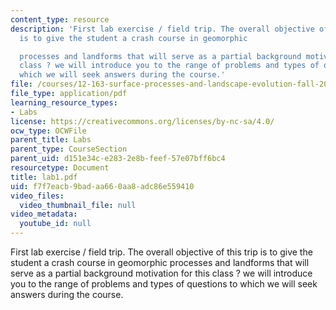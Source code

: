 ```yaml
---
content_type: resource
description: 'First lab exercise / field trip. The overall objective of this trip
  is to give the student a crash course in geomorphic

  processes and landforms that will serve as a partial background motivation for this
  class ? we will introduce you to the range of problems and types of questions to
  which we will seek answers during the course.'
file: /courses/12-163-surface-processes-and-landscape-evolution-fall-2004/f7f7eacb9badaa660aa8adc86e559410_lab1.pdf
file_type: application/pdf
learning_resource_types:
- Labs
license: https://creativecommons.org/licenses/by-nc-sa/4.0/
ocw_type: OCWFile
parent_title: Labs
parent_type: CourseSection
parent_uid: d151e34c-e283-2e8b-feef-57e07bff6bc4
resourcetype: Document
title: lab1.pdf
uid: f7f7eacb-9bad-aa66-0aa8-adc86e559410
video_files:
  video_thumbnail_file: null
video_metadata:
  youtube_id: null
---
```

First lab exercise / field trip. The overall objective of this trip is to give the student a crash course in geomorphic
processes and landforms that will serve as a partial background motivation for this class ? we will introduce you to the range of problems and types of questions to which we will seek answers during the course.